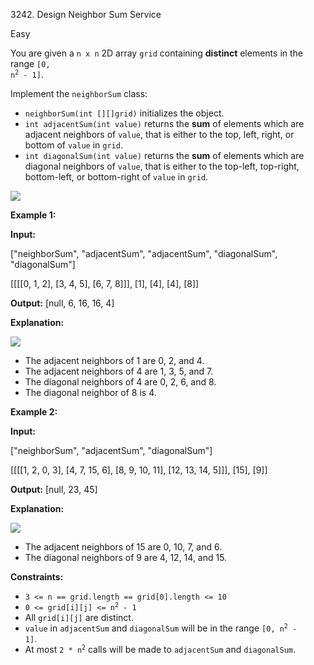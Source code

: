 3242\. Design Neighbor Sum Service

Easy

You are given a `n x n` 2D array `grid` containing **distinct** elements in the range <code>[0, n<sup>2</sup> - 1]</code>.

Implement the `neighborSum` class:

*   `neighborSum(int [][]grid)` initializes the object.
*   `int adjacentSum(int value)` returns the **sum** of elements which are adjacent neighbors of `value`, that is either to the top, left, right, or bottom of `value` in `grid`.
*   `int diagonalSum(int value)` returns the **sum** of elements which are diagonal neighbors of `value`, that is either to the top-left, top-right, bottom-left, or bottom-right of `value` in `grid`.

![](https://leetcode-in-java.github.io/src/main/java/g3201_3300/s3242_design_neighbor_sum_service/design.png)

**Example 1:**

**Input:**

["neighborSum", "adjacentSum", "adjacentSum", "diagonalSum", "diagonalSum"]

[[[[0, 1, 2], [3, 4, 5], [6, 7, 8]]], [1], [4], [4], [8]]

**Output:** [null, 6, 16, 16, 4]

**Explanation:**

**![](https://leetcode-in-java.github.io/src/main/java/g3201_3300/s3242_design_neighbor_sum_service/designexample0.png)**

*   The adjacent neighbors of 1 are 0, 2, and 4.
*   The adjacent neighbors of 4 are 1, 3, 5, and 7.
*   The diagonal neighbors of 4 are 0, 2, 6, and 8.
*   The diagonal neighbor of 8 is 4.

**Example 2:**

**Input:**

["neighborSum", "adjacentSum", "diagonalSum"]

[[[[1, 2, 0, 3], [4, 7, 15, 6], [8, 9, 10, 11], [12, 13, 14, 5]]], [15], [9]]

**Output:** [null, 23, 45]

**Explanation:**

**![](https://leetcode-in-java.github.io/src/main/java/g3201_3300/s3242_design_neighbor_sum_service/designexample2.png)**

*   The adjacent neighbors of 15 are 0, 10, 7, and 6.
*   The diagonal neighbors of 9 are 4, 12, 14, and 15.

**Constraints:**

*   `3 <= n == grid.length == grid[0].length <= 10`
*   <code>0 <= grid[i][j] <= n<sup>2</sup> - 1</code>
*   All `grid[i][j]` are distinct.
*   `value` in `adjacentSum` and `diagonalSum` will be in the range <code>[0, n<sup>2</sup> - 1]</code>.
*   At most <code>2 * n<sup>2</sup></code> calls will be made to `adjacentSum` and `diagonalSum`.